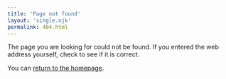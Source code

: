 ```yaml
---
title: 'Page not found'
layout: 'single.njk'
permalink: 404.html
---
```


The page you are looking for could not be found.
If you entered the web address yourself, check to see if it is correct.

You can [return to the homepage](/).
